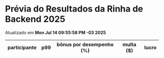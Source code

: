 # Prévia do Resultados da Rinha de Backend 2025
Atualizado em **Mon Jul 14 09:55:58 PM -03 2025**


| participante | p99 | bônus por desempenho (%) | multa ($) | lucro |
| -- | -- | -- | -- | -- |
